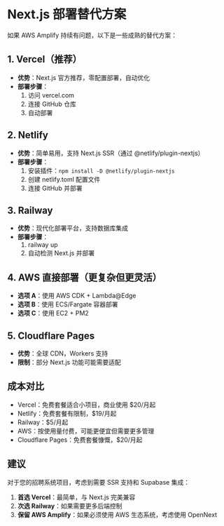 # Next.js 部署替代方案

如果 AWS Amplify 持续有问题，以下是一些成熟的替代方案：

## 1. Vercel（推荐）
- **优势**：Next.js 官方推荐，零配置部署，自动优化
- **部署步骤**：
  1. 访问 vercel.com
  2. 连接 GitHub 仓库
  3. 自动部署

## 2. Netlify
- **优势**：简单易用，支持 Next.js SSR（通过 @netlify/plugin-nextjs）
- **部署步骤**：
  1. 安装插件：`npm install -D @netlify/plugin-nextjs`
  2. 创建 netlify.toml 配置文件
  3. 连接 GitHub 并部署

## 3. Railway
- **优势**：现代化部署平台，支持数据库集成
- **部署步骤**：
  1. railway up
  2. 自动检测 Next.js 并部署

## 4. AWS 直接部署（更复杂但更灵活）
- **选项 A**：使用 AWS CDK + Lambda@Edge
- **选项 B**：使用 ECS/Fargate 容器部署
- **选项 C**：使用 EC2 + PM2

## 5. Cloudflare Pages
- **优势**：全球 CDN，Workers 支持
- **限制**：部分 Next.js 功能可能需要适配

## 成本对比
- Vercel：免费套餐适合小项目，商业使用 $20/月起
- Netlify：免费套餐有限制，$19/月起
- Railway：$5/月起
- AWS：按使用量付费，可能更便宜但需要更多管理
- Cloudflare Pages：免费套餐慷慨，$20/月起

## 建议
对于您的招聘系统项目，考虑到需要 SSR 支持和 Supabase 集成：
1. **首选 Vercel**：最简单，与 Next.js 完美兼容
2. **次选 Railway**：如果需要更多后端控制
3. **保留 AWS Amplify**：如果必须使用 AWS 生态系统，考虑使用 OpenNext